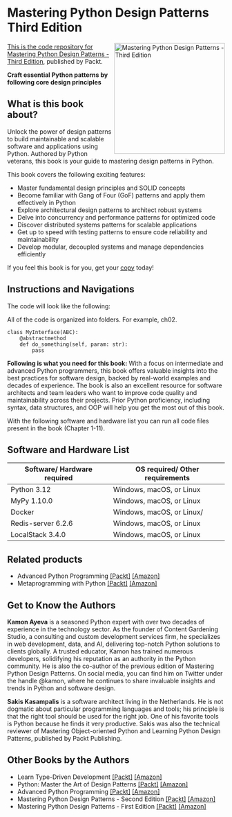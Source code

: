 # Mastering Python Design Patterns Third Edition

<a href="https://www.packtpub.com/product/mastering-python-design-patterns-third-edition/9781837639618"> <img src="https://content.packt.com/_/image/original/B21896/cover_image_large.jpg" alt="Mastering Python Design Patterns - Third Edition" itemprop="url" height="256px" align="right">

This is the code repository for [Mastering Python Design Patterns - Third Edition](https://www.packtpub.com/product/mastering-python-design-patterns-third-edition/9781837639618), published by Packt.

**Craft essential Python patterns by following core design principles**

## What is this book about?
Unlock the power of design patterns to build maintainable and scalable software and applications using Python. Authored by Python veterans, this book is your guide to mastering design patterns in Python.

This book covers the following exciting features:
* Master fundamental design principles and SOLID concepts
* Become familiar with Gang of Four (GoF) patterns and apply them effectively in Python
* Explore architectural design patterns to architect robust systems
* Delve into concurrency and performance patterns for optimized code
* Discover distributed systems patterns for scalable applications
* Get up to speed with testing patterns to ensure code reliability and maintainability
* Develop modular, decoupled systems and manage dependencies efficiently

If you feel this book is for you, get your [copy](https://a.co/d/iKSYpgU) today!

## Instructions and Navigations

The code will look like the following:

All of the code is organized into folders. For example, ch02.

```
class MyInterface(ABC):
    @abstractmethod
    def do_something(self, param: str):
        pass
```

**Following is what you need for this book:**
With a focus on intermediate and advanced Python programmers, this book offers valuable insights into the best practices for software design, backed by real-world examples and decades of experience. The book is also an excellent resource for software architects and team leaders who want to improve code quality and maintainability across their projects. Prior Python proficiency, including syntax, data structures, and OOP will help you get the most out of this book.

With the following software and hardware list you can run all code files present in the book (Chapter 1-11).

## Software and Hardware List
| Software/ Hardware required | OS required/ Other requirements |
| ------------------------------------ | ----------------------------------- |
| Python 3.12 | Windows, macOS, or Linux |
| MyPy 1.10.0 | Windows, macOS, or Linux |
| Docker | Windows, macOS, or Linux/ |
| Redis-server 6.2.6 | Windows, macOS, or Linux |
| LocalStack 3.4.0 | Windows, macOS, or Linux |

## Related products
* Advanced Python Programming [[Packt]](https://www.packtpub.com/product/advanced-python-programming-second-edition/9781801814010) [[Amazon]](https://a.co/d/fq6KC64)
* Metaprogramming with Python [[Packt]](https://www.packtpub.com/product/metaprogramming-with-python/9781838554651) [[Amazon]](https://a.co/d/ax9m5qW)

## Get to Know the Authors
**Kamon Ayeva**
is a seasoned Python expert with over two decades of experience in the technology sector. As the founder of Content Gardening Studio, a consulting and custom development services firm, he specializes in web development, data, and AI, delivering top-notch Python solutions to clients globally. A trusted educator, Kamon has trained numerous developers, solidifying his reputation as an authority in the Python community. He is also the co-author of the previous edition of Mastering Python Design Patterns. On social media, you can find him on Twitter under the handle @kamon, where he continues to share invaluable insights and trends in Python and software design.

**Sakis Kasampalis** 
is a software architect living in the Netherlands. He is not dogmatic about particular programming languages and tools; his principle is that the right tool should be used for the right job. One of his favorite tools is Python because he finds it very productive. Sakis was also the technical reviewer of Mastering Object-oriented Python and Learning Python Design Patterns, published by Packt Publishing.

## Other Books by the Authors
* Learn Type-Driven Development [[Packt]](https://www.packtpub.com/product/learn-type-driven-development/9781788838016) [[Amazon]](https://a.co/d/2pEEpgC)
* Python: Master the Art of Design Patterns [[Packt]](https://www.packtpub.com/product/python-master-the-art-of-design-patterns/9781787125186) [[Amazon]](https://a.co/d/fOo34ed)
* Advanced Python Programming [[Packt]](https://www.packtpub.com/product/advanced-python-programming/9781838551216) [[Amazon]](https://a.co/d/0XJQ6Gz)
* Mastering Python Design Patterns - Second Edition [[Packt]](https://www.packtpub.com/product/mastering-python-design-patterns-second-edition/9781788837484) [[Amazon]](https://a.co/d/1Bt31NY)
* Mastering Python Design Patterns - First Edition [[Packt]](https://www.packtpub.com/product/mastering-python-design-patterns/9781783989324) [[Amazon]](https://a.co/d/5jPlODO)




